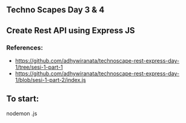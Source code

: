 ## Techno Scapes Day 3 & 4
## Create Rest API using Express JS
### References:
- https://github.com/adhywiranata/technoscape-rest-express-day-1/tree/sesi-1-part-1
- https://github.com/adhywiranata/technoscape-rest-express-day-1/blob/sesi-1-part-2/index.js

## To start:
nodemon <filename>.js
